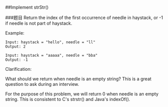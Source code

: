 ##Implement strStr()

###题目
Return the index of the first occurrence of needle in haystack, or -1 if needle is not part of haystack.

Example:
```
Input: haystack = "hello", needle = "ll"
Output: 2

Input: haystack = "aaaaa", needle = "bba"
Output: -1
```
Clarification:

What should we return when needle is an empty string? This is a great question to ask during an interview.

For the purpose of this problem, we will return 0 when needle is an empty string. This is consistent to C's strstr() and Java's indexOf().